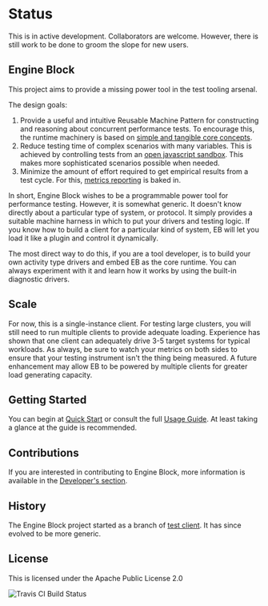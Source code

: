 # Status
This is in active development. Collaborators are welcome. However, there is still work to be done to groom the slope for new users.

## Engine Block

This project aims to provide a missing power tool in the test tooling arsenal.

The design goals:

1. Provide a useful and intuitive Reusable Machine Pattern for constructing and reasoning about concurrent performance tests. To encourage this, the runtime machinery is based on [simple and tangible core concepts](docs/core_concepts.md).
2. Reduce testing time of complex scenarios with many variables. This is achieved by controlling tests from an [open javascript sandbox](docs/scripting.md). This makes more sophisticated scenarios possible when needed.
3. Minimize the amount of effort required to get empirical results from a test cycle. For this, [metrics reporting](docs/metrics.md) is baked in.

In short, Engine Block wishes to be a programmable power tool for performance testing. However, it is somewhat generic. It doesn't know directly about a particular type of system, or protocol.
It simply provides a suitable machine harness in which to put your drivers and testing logic. If you know how to build a client for a particular kind of system, EB will let you load it like a plugin and control it dynamically.

The most direct way to do this, if you are a tool developer, is to build your own activity type drivers and embed EB as the core runtime. You can always experiment with it and learn how it works by using the built-in diagnostic drivers.

## Scale

For now, this is a single-instance client. For testing large clusters, you will still need to run multiple clients to provide adequate loading. Experience has shown that one client can adequately drive 3-5 target systems for typical workloads. As always, be sure to watch your metrics on both sides to ensure that your testing instrument isn't the thing being measured. A future enhancement may allow EB to be powered by multiple clients for greater load generating capacity.

## Getting Started

You can begin at [Quick Start](docs/quickstart.md) or consult the full [Usage Guide](docs/usage_guide.md). At least taking a glance at the guide is recommended.

## Contributions
If you are interested in contributing to Engine Block, more information is available in the [Developer's section](doc/developers.md).

## History

The Engine Block project started as a branch of [test client](http://github.com/jshook/testclient). It has since evolved to be more generic.

## License

This is licensed under the Apache Public License 2.0


![Travis CI Build Status](https://api.travis-ci.org/engineblock/engineblock.svg)

